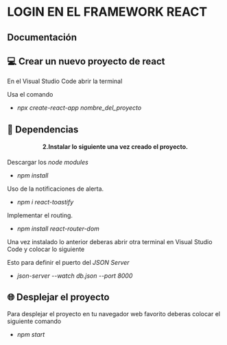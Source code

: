 # LOGIN EN EL FRAMEWORK REACT

## Documentación 

## 💻 Crear un nuevo proyecto de react
En el Visual Studio Code abrir la terminal 

Usa el comando 
- *npx create-react-app nombre_del_proyecto*

## 🧩 Dependencias
<h4 align="center"> 2.Instalar lo siguiente una vez creado el proyecto.</h4>

Descargar los *node modules* 
- *npm install*
  
Uso de la notificaciones de alerta.
- *npm i react-toastify*
  
Implementar el routing.
- *npm install react-router-dom*


Una vez instalado lo anterior deberas abrir otra terminal en Visual Studio Code y colocar lo siguiente

 Esto para definir el puerto del *JSON Server*
- *json-server --watch db.json --port 8000*

## 🌐 Desplejar el proyecto
Para desplejar el proyecto en tu navegador web favorito deberas colocar el siguiente comando
- *npm start*






